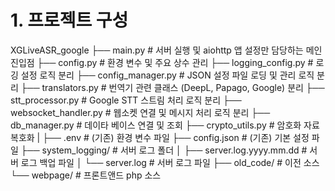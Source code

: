 # 1. 프로젝트 구성
XGLiveASR_google
├── main.py                 # 서버 실행 및 aiohttp 앱 설정만 담당하는 메인 진입점
├── config.py               # 환경 변수 및 주요 상수 관리
├── logging_config.py       # 로깅 설정 로직 분리
├── config_manager.py       # JSON 설정 파일 로딩 및 관리 로직 분리
├── translators.py          # 번역기 관련 클래스 (DeepL, Papago, Google) 분리
├── stt_processor.py        # Google STT 스트림 처리 로직 분리
├── websocket_handler.py    # 웹소켓 연결 및 메시지 처리 로직 분리
├── db_manager.py           # 데이타 베이스 연결 및 조회
├── crypto_utils.py         # 암호화 자료 복호화
|
├── .env                    # (기존) 환경 변수 파일
├── config.json             # (기존) 기본 설정 파일
├── system_logging/         # 서버 로그 폴더
│   ├── server.log.yyyy.mm.dd # 서버 로그 백업 파일
│   └── server.log          # 서버 로그 파일 
├── old_code/               # 이전 소스
└── webpage/                # 프론트앤드 php 소스